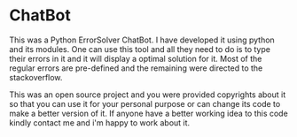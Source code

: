 # ChatBot

This was a Python ErrorSolver ChatBot. 
I have developed it using python and its modules.
One can use this tool and all they need to do is to type their errors in it and it will display a optimal solution for it.
Most of the regular errors are pre-defined and the remaining were directed to the stackoverflow.

This was an open source project and you were provided copyrights about it so that you can use it for your personal purpose or can change its code to make a better version of it.
If anyone have a better working idea to this code kindly contact me and i'm happy to work about it.
